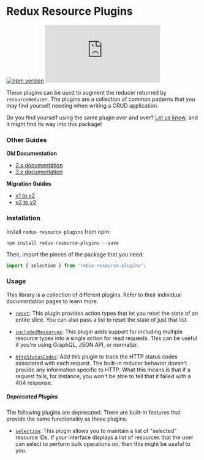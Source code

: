 # Redux Resource Plugins

[![npm version](https://img.shields.io/npm/v/redux-resource-plugins.svg)](https://www.npmjs.com/package/redux-resource-plugins)
[![gzip size](http://img.badgesize.io/https://unpkg.com/redux-resource-plugins/dist/redux-resource-plugins.min.js?compression=gzip)](https://unpkg.com/redux-resource-plugins/dist/redux-resource-plugins.min.js)

These plugins can be used to augment the reducer returned by `resourceReducer`.
The plugins are a collection of common patterns that you may find yourself
needing when writing a CRUD application.

Do you find yourself using the same plugin over and over?
[Let us know](https://github.com/jamesplease/redux-resource/issues/new?title=New+plugin+suggestion),
and it might find its way into this package!

### Other Guides

**Old Documentation**

- [2.x documentation](https://github.com/jamesplease/redux-resource/blob/master/packages/redux-resource-plugins/docs/old-versions/2.md)
- [3.x documentation](https://github.com/jamesplease/redux-resource/blob/master/packages/redux-resource-plugins/docs/old-versions/3.md)

**Migration Guides**

- [v1 to v2](https://github.com/jamesplease/redux-resource/blob/master/packages/redux-resource-plugins/docs/migration-guides/1-to-2.md)
- [v2 to v3](https://github.com/jamesplease/redux-resource/blob/master/packages/redux-resource-plugins/docs/migration-guides/2-to-3.md)

### Installation

Install `redux-resource-plugins` from npm:

`npm install redux-resource-plugins --save`

Then, import the pieces of the package that you need:

```js
import { selection } from 'redux-resource-plugins';
```

### Usage

This library is a collection of different plugins. Refer to their individual
documentation pages to learn more.

- [`reset`](/docs/extras/reset-plugin.md): This plugin provides action types
  that let you reset the state of an entire slice. You can also pass a list to
  reset the state of just that list.

- [`includedResources`](/docs/extras/included-resources-plugin.md): This plugin
  adds support for including multiple resource types into a single action for
  read requests. This can be useful if you're using GraphQL, JSON API, or normalizr.

- [`httpStatusCodes`](/docs/extras/http-status-codes-plugin.md): Add this plugin
  to track the HTTP status codes associated with each request. The built-in
  reducer behavior doesn't provide any information specific to HTTP. What this
  means is that if a request fails, for instance, you won't be able to tell that
  it failed with a 404 response.

##### Deprecated Plugins

The following plugins are deprecated. There are built-in features that provide
the same functionality as these plugins.

- [`selection`](/docs/extras/selection-plugin.md): This plugin allows you to
  maintain a list of "selected" resource IDs. If your interface displays a list
  of resources that the user can select to perform bulk operations on, then this
  might be useful to you.